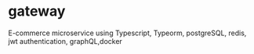 # gateway
E-commerce microservice using Typescript, Typeorm, postgreSQL, redis, jwt authentication, graphQL,docker
